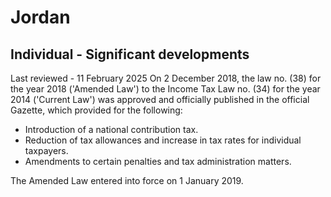 # Jordan
## Individual - Significant developments
Last reviewed - 11 February 2025
On 2 December 2018, the law no. (38) for the year 2018 ('Amended Law') to the Income Tax Law no. (34) for the year 2014 ('Current Law') was approved and officially published in the official Gazette, which provided for the following:
  * Introduction of a national contribution tax. 
  * Reduction of tax allowances and increase in tax rates for individual taxpayers. 
  * Amendments to certain penalties and tax administration matters. 


The Amended Law entered into force on 1 January 2019.
